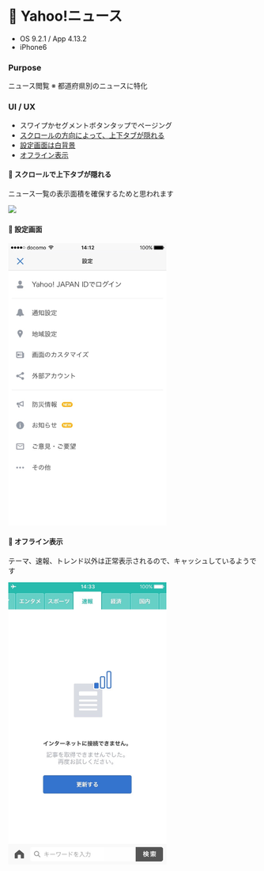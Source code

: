 # :newspaper: Yahoo!ニュース

* OS 9.2.1 / App 4.13.2
* iPhone6

### Purpose
ニュース閲覧
※ 都道府県別のニュースに特化

### UI / UX  
* スワイプかセグメントボタンタップでページング
* [スクロールの方向によって、上下タブが隠れる](#yahoonews_scroll)
* [設定画面は白背景](#yahoonews_setting)
* [オフライン表示](#yahoonews_offline)
 
#### :triangular_flag_on_post: <a name="yahoonews_scroll">スクロールで上下タブが隠れる</a>
ニュース一覧の表示面積を確保するためと思われます

<img src="https://github.com/mafmoff/100Apps/blob/master/Resources/Images/yahoonews_scroll.gif" width="320px">

#### :triangular_flag_on_post: <a name="yahoonews_setting">設定画面</a>

<img src="https://github.com/mafmoff/100Apps/blob/master/Resources/Images/yahoonews_setting.jpg" width="320px">

#### :triangular_flag_on_post: <a name="yahoonews_offline">オフライン表示</a>
テーマ、速報、トレンド以外は正常表示されるので、キャッシュしているようです

<img src="https://github.com/mafmoff/100Apps/blob/master/Resources/Images/yahoonews_offline.jpg" width="320px">
